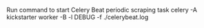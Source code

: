 Run command to start Celery Beat periodic scraping task
celery -A kickstarter worker -B -l DEBUG -f ./celerybeat.log